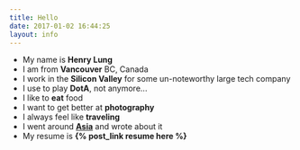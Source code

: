 ```yaml
---
title: Hello
date: 2017-01-02 16:44:25
layout: info
---
```

- My name is **Henry Lung**
- I am from **Vancouver** BC, Canada
- I work in the **Silicon Valley** for some un-noteworthy large tech company
- I use to play **DotA**, not anymore...
- I like to **eat** food
- I want to get better at **photography**
- I always feel like **traveling**
- I went around **[Asia](http://asiaseeit.tumblr.com/)** and wrote about it
- My resume is **{% post_link resume here %}**
